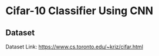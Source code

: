 # Cifar-10 Classifier Using CNN

## Dataset
Dataset Link: https://www.cs.toronto.edu/~kriz/cifar.html
